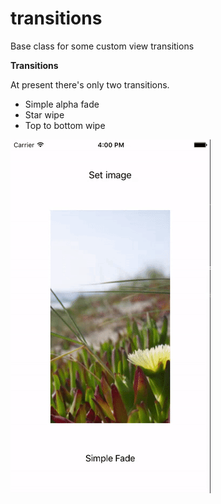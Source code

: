 # transitions
Base class for some custom view transitions

**Transitions**

At present there's only two transitions.
  * Simple alpha fade
  * Star wipe
  * Top to bottom wipe

![alt tag](transition.gif)
